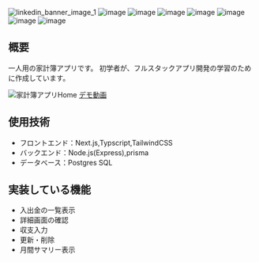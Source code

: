 ![linkedin_banner_image_1](https://github.com/user-attachments/assets/ff5e03e9-1b48-47c1-a521-030b362b6cd8)
![image](https://img.shields.io/badge/next%20js-000000?style=for-the-badge&logo=nextdotjs&logoColor=white)
![image](https://img.shields.io/badge/PostgreSQL-316192?style=for-the-badge&logo=postgresql&logoColor=white)
![image](https://img.shields.io/badge/Express%20js-000000?style=for-the-badge&logo=express&logoColor=white)
![image](https://img.shields.io/badge/Jest-C21325?style=for-the-badge&logo=jest&logoColor=white)
![image](https://img.shields.io/badge/React-20232A?style=for-the-badge&logo=react&logoColor=61DAFB)
![image](https://img.shields.io/badge/ts--node-3178C6?style=for-the-badge&logo=ts-node&logoColor=white)
![image](https://img.shields.io/badge/Tailwind_CSS-38B2AC?style=for-the-badge&logo=tailwind-css&logoColor=white)
## 概要
一人用の家計簿アプリです。
初学者が、フルスタックアプリ開発の学習のために作成しています。

![家計簿アプリHome](https://github.com/user-attachments/assets/701dd88e-49d0-4aad-ae6e-f7522d2bb80d)
[デモ動画](https://github.com/user-attachments/assets/7a6c4705-763c-418d-880c-1caf968cb80a)

## 使用技術
- フロントエンド：Next.js,Typscript,TailwindCSS
- バックエンド：Node.js(Express),prisma
- データベース：Postgres SQL

## 実装している機能
- 入出金の一覧表示
- 詳細画面の確認
- 収支入力
- 更新・削除
- 月間サマリー表示
